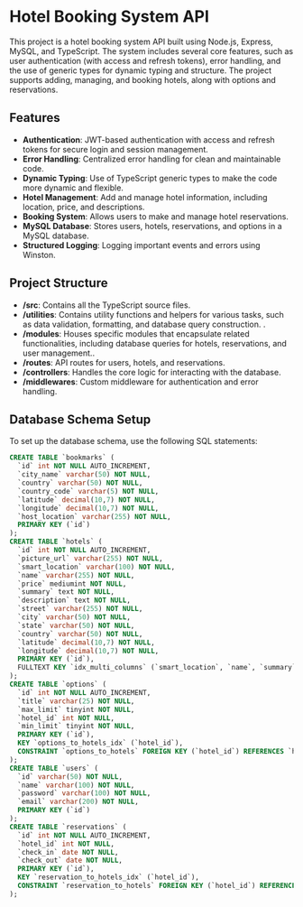 # Hotel Booking System API

This project is a hotel booking system API built using Node.js, Express, MySQL, and TypeScript. The system includes several core features, such as user authentication (with access and refresh tokens), error handling, and the use of generic types for dynamic typing and structure. The project supports adding, managing, and booking hotels, along with options and reservations.

## Features

- **Authentication**: JWT-based authentication with access and refresh tokens for secure login and session management.
- **Error Handling**: Centralized error handling for clean and maintainable code.
- **Dynamic Typing**: Use of TypeScript generic types to make the code more dynamic and flexible.
- **Hotel Management**: Add and manage hotel information, including location, price, and descriptions.
- **Booking System**: Allows users to make and manage hotel reservations.
- **MySQL Database**: Stores users, hotels, reservations, and options in a MySQL database.
- **Structured Logging**: Logging important events and errors using Winston.

## Project Structure

- **/src**: Contains all the TypeScript source files.
- **/utilities**: Contains utility functions and helpers for various tasks, such as data validation, formatting, and database query construction. .
- **/modules**: Houses specific modules that encapsulate related functionalities, including database queries for hotels, reservations, and user management..
- **/routes**: API routes for users, hotels, and reservations.
- **/controllers**: Handles the core logic for interacting with the database.
- **/middlewares**: Custom middleware for authentication and error handling.

## Database Schema Setup

To set up the database schema, use the following SQL statements:

```sql
CREATE TABLE `bookmarks` (
  `id` int NOT NULL AUTO_INCREMENT,
  `city_name` varchar(50) NOT NULL,
  `country` varchar(50) NOT NULL,
  `country_code` varchar(5) NOT NULL,
  `latitude` decimal(10,7) NOT NULL,
  `longitude` decimal(10,7) NOT NULL,
  `host_location` varchar(255) NOT NULL,
  PRIMARY KEY (`id`)
);
CREATE TABLE `hotels` (
  `id` int NOT NULL AUTO_INCREMENT,
  `picture_url` varchar(255) NOT NULL,
  `smart_location` varchar(100) NOT NULL,
  `name` varchar(255) NOT NULL,
  `price` mediumint NOT NULL,
  `summary` text NOT NULL,
  `description` text NOT NULL,
  `street` varchar(255) NOT NULL,
  `city` varchar(50) NOT NULL,
  `state` varchar(50) NOT NULL,
  `country` varchar(50) NOT NULL,
  `latitude` decimal(10,7) NOT NULL,
  `longitude` decimal(10,7) NOT NULL,
  PRIMARY KEY (`id`),
  FULLTEXT KEY `idx_multi_columns` (`smart_location`, `name`, `summary`, `description`, `street`, `city`, `state`, `country`)
);
CREATE TABLE `options` (
  `id` int NOT NULL AUTO_INCREMENT,
  `title` varchar(25) NOT NULL,
  `max_limit` tinyint NOT NULL,
  `hotel_id` int NOT NULL,
  `min_limit` tinyint NOT NULL,
  PRIMARY KEY (`id`),
  KEY `options_to_hotels_idx` (`hotel_id`),
  CONSTRAINT `options_to_hotels` FOREIGN KEY (`hotel_id`) REFERENCES `hotels` (`id`)
);
CREATE TABLE `users` (
  `id` varchar(50) NOT NULL,
  `name` varchar(100) NOT NULL,
  `password` varchar(100) NOT NULL,
  `email` varchar(200) NOT NULL,
  PRIMARY KEY (`id`)
);
CREATE TABLE `reservations` (
  `id` int NOT NULL AUTO_INCREMENT,
  `hotel_id` int NOT NULL,
  `check_in` date NOT NULL,
  `check_out` date NOT NULL,
  PRIMARY KEY (`id`),
  KEY `reservation_to_hotels_idx` (`hotel_id`),
  CONSTRAINT `reservation_to_hotels` FOREIGN KEY (`hotel_id`) REFERENCES `hotels` (`id`)
);

```
